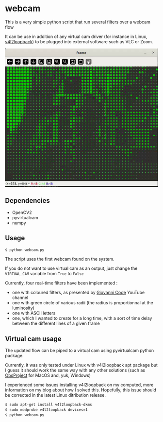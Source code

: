 # webcam

This is a very simple python script that run several filters over a webcam flow

It can be use in addition of any virtual cam driver (for instance in Linux, [v4l2loopback](https://github.com/v4l2loopback/v4l2loopback)) to be plugged into external software such as VLC or Zoom.

![Webcam image](https://github.com/DonutMan06/DonutMan06/blob/main/wc2.png)

## Dependencies

- OpenCV2
- pyvirtualcam
- numpy

## Usage

```bash
$ python webcam.py

```

The script uses the first webcam found on the system.

If you do not want to use virtual cam as an output, just change the `VIRTUAL_CAM` variable from `True` to `False`

Currently, four real-time filters have been implemented :
- one with coloured filters, as presented by [Giovanni Code](https://www.youtube.com/watch?v=3N7fRURLz4A) YouTube channel
- one with green circle of various radii (the radius is proportionnal at the luminosity)
- one with ASCII letters
- one, which I wanted to create for a long time, with a sort of time delay between the different lines of a given frame

## Virtual cam usage

The updated flow can be piped to a virtual cam using pyvirtualcam python package.

Currently, it was only tested under Linux with v4l2loopback apt package but I guess it should work the same way with any other solutions (such as [ObsProject](https://obsproject.com/) for MacOS and, yuk, Windows)

I experienced some issues installing v4l2loopback on my computed, more information on my blog about how I solved this. Hopefully, this issue should be corrected in the latest Linux ditribution release.


```bash
$ sudo apt-get install v4l2loopback-dkms
$ sudo modprobe v4l2loopback devices=1
$ python webcam.py

```


